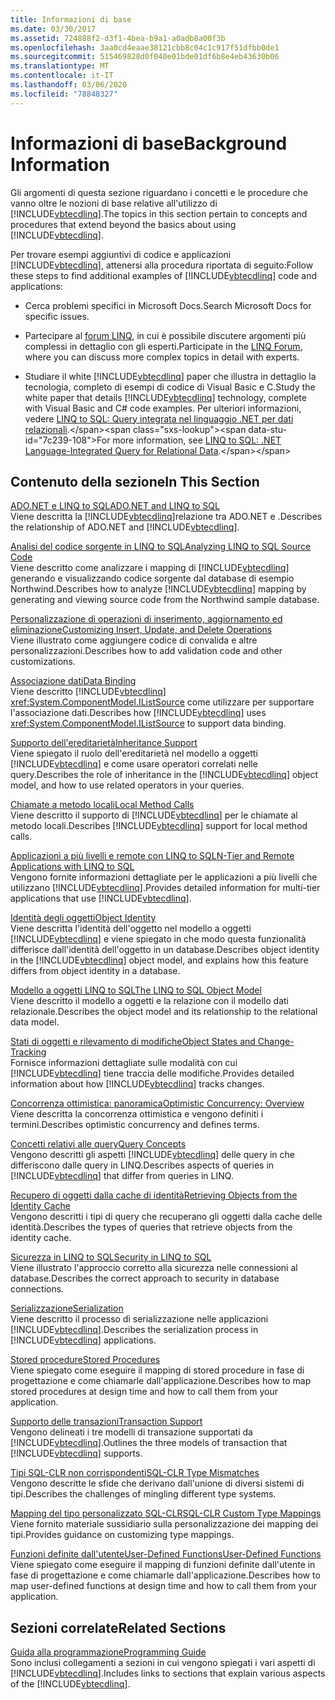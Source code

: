 ```yaml
---
title: Informazioni di base
ms.date: 03/30/2017
ms.assetid: 724888f2-d3f1-4bea-b9a1-a0adb8a00f3b
ms.openlocfilehash: 3aa0cd4eaae38121cbb8c04c1c917f51dfbb0de1
ms.sourcegitcommit: 515469828d0f040e01bde01df6b8e4eb43630b06
ms.translationtype: MT
ms.contentlocale: it-IT
ms.lasthandoff: 03/06/2020
ms.locfileid: "78848327"
---
```

# <a name="background-information"></a><span data-ttu-id="7c239-102">Informazioni di base</span><span class="sxs-lookup"><span data-stu-id="7c239-102">Background Information</span></span>
<span data-ttu-id="7c239-103">Gli argomenti di questa sezione riguardano i concetti e le procedure che vanno oltre le nozioni di base relative all'utilizzo di [!INCLUDE[vbtecdlinq](../../../../../../includes/vbtecdlinq-md.md)].</span><span class="sxs-lookup"><span data-stu-id="7c239-103">The topics in this section pertain to concepts and procedures that extend beyond the basics about using [!INCLUDE[vbtecdlinq](../../../../../../includes/vbtecdlinq-md.md)].</span></span>  
  
 <span data-ttu-id="7c239-104">Per trovare esempi aggiuntivi di codice e applicazioni [!INCLUDE[vbtecdlinq](../../../../../../includes/vbtecdlinq-md.md)], attenersi alla procedura riportata di seguito:</span><span class="sxs-lookup"><span data-stu-id="7c239-104">Follow these steps to find additional examples of [!INCLUDE[vbtecdlinq](../../../../../../includes/vbtecdlinq-md.md)] code and applications:</span></span>  
  
- <span data-ttu-id="7c239-105">Cerca problemi specifici in Microsoft Docs.</span><span class="sxs-lookup"><span data-stu-id="7c239-105">Search Microsoft Docs for specific issues.</span></span>  
  
- <span data-ttu-id="7c239-106">Partecipare al [forum LINQ](https://social.msdn.microsoft.com/forums/home?forum=linqtosql), in cui è possibile discutere argomenti più complessi in dettaglio con gli esperti.</span><span class="sxs-lookup"><span data-stu-id="7c239-106">Participate in the [LINQ Forum](https://social.msdn.microsoft.com/forums/home?forum=linqtosql), where you can discuss more complex topics in detail with experts.</span></span>  
  
- <span data-ttu-id="7c239-107">Studiare il white [!INCLUDE[vbtecdlinq](../../../../../../includes/vbtecdlinq-md.md)] paper che illustra in dettaglio la tecnologia, completo di esempi di codice di Visual Basic e C.</span><span class="sxs-lookup"><span data-stu-id="7c239-107">Study the white paper that details [!INCLUDE[vbtecdlinq](../../../../../../includes/vbtecdlinq-md.md)] technology, complete with Visual Basic and C# code examples.</span></span> <span data-ttu-id="7c239-108">Per ulteriori informazioni, vedere [LINQ to SQL: Query integrata nel linguaggio .NET per dati relazionali](https://docs.microsoft.com/previous-versions/dotnet/articles/bb425822(v=msdn.10)).</span><span class="sxs-lookup"><span data-stu-id="7c239-108">For more information, see [LINQ to SQL: .NET Language-Integrated Query for Relational Data](https://docs.microsoft.com/previous-versions/dotnet/articles/bb425822(v=msdn.10)).</span></span>  
  
## <a name="in-this-section"></a><span data-ttu-id="7c239-109">Contenuto della sezione</span><span class="sxs-lookup"><span data-stu-id="7c239-109">In This Section</span></span>  
 [<span data-ttu-id="7c239-110">ADO.NET e LINQ to SQL</span><span class="sxs-lookup"><span data-stu-id="7c239-110">ADO.NET and LINQ to SQL</span></span>](ado-net-and-linq-to-sql.md)  
 <span data-ttu-id="7c239-111">Viene descritta la [!INCLUDE[vbtecdlinq](../../../../../../includes/vbtecdlinq-md.md)]relazione tra ADO.NET e .</span><span class="sxs-lookup"><span data-stu-id="7c239-111">Describes the relationship of ADO.NET and [!INCLUDE[vbtecdlinq](../../../../../../includes/vbtecdlinq-md.md)].</span></span>  
  
 [<span data-ttu-id="7c239-112">Analisi del codice sorgente in LINQ to SQL</span><span class="sxs-lookup"><span data-stu-id="7c239-112">Analyzing LINQ to SQL Source Code</span></span>](analyzing-linq-to-sql-source-code.md)  
 <span data-ttu-id="7c239-113">Viene descritto come analizzare i mapping di [!INCLUDE[vbtecdlinq](../../../../../../includes/vbtecdlinq-md.md)] generando e visualizzando codice sorgente dal database di esempio Northwind.</span><span class="sxs-lookup"><span data-stu-id="7c239-113">Describes how to analyze [!INCLUDE[vbtecdlinq](../../../../../../includes/vbtecdlinq-md.md)] mapping by generating and viewing source code from the Northwind sample database.</span></span>  
  
 [<span data-ttu-id="7c239-114">Personalizzazione di operazioni di inserimento, aggiornamento ed eliminazione</span><span class="sxs-lookup"><span data-stu-id="7c239-114">Customizing Insert, Update, and Delete Operations</span></span>](customizing-insert-update-and-delete-operations.md)  
 <span data-ttu-id="7c239-115">Viene illustrato come aggiungere codice di convalida e altre personalizzazioni.</span><span class="sxs-lookup"><span data-stu-id="7c239-115">Describes how to add validation code and other customizations.</span></span>  
  
 [<span data-ttu-id="7c239-116">Associazione dati</span><span class="sxs-lookup"><span data-stu-id="7c239-116">Data Binding</span></span>](data-binding.md)  
 <span data-ttu-id="7c239-117">Viene descritto [!INCLUDE[vbtecdlinq](../../../../../../includes/vbtecdlinq-md.md)] <xref:System.ComponentModel.IListSource> come utilizzare per supportare l'associazione dati.</span><span class="sxs-lookup"><span data-stu-id="7c239-117">Describes how [!INCLUDE[vbtecdlinq](../../../../../../includes/vbtecdlinq-md.md)] uses <xref:System.ComponentModel.IListSource> to support data binding.</span></span>  
  
 [<span data-ttu-id="7c239-118">Supporto dell'ereditarietà</span><span class="sxs-lookup"><span data-stu-id="7c239-118">Inheritance Support</span></span>](inheritance-support.md)  
 <span data-ttu-id="7c239-119">Viene spiegato il ruolo dell'ereditarietà nel modello a oggetti [!INCLUDE[vbtecdlinq](../../../../../../includes/vbtecdlinq-md.md)] e come usare operatori correlati nelle query.</span><span class="sxs-lookup"><span data-stu-id="7c239-119">Describes the role of inheritance in the [!INCLUDE[vbtecdlinq](../../../../../../includes/vbtecdlinq-md.md)] object model, and how to use related operators in your queries.</span></span>  
  
 [<span data-ttu-id="7c239-120">Chiamate a metodo locali</span><span class="sxs-lookup"><span data-stu-id="7c239-120">Local Method Calls</span></span>](local-method-calls.md)  
 <span data-ttu-id="7c239-121">Viene descritto il supporto di [!INCLUDE[vbtecdlinq](../../../../../../includes/vbtecdlinq-md.md)] per le chiamate al metodo locali.</span><span class="sxs-lookup"><span data-stu-id="7c239-121">Describes [!INCLUDE[vbtecdlinq](../../../../../../includes/vbtecdlinq-md.md)] support for local method calls.</span></span>  
  
 [<span data-ttu-id="7c239-122">Applicazioni a più livelli e remote con LINQ to SQL</span><span class="sxs-lookup"><span data-stu-id="7c239-122">N-Tier and Remote Applications with LINQ to SQL</span></span>](n-tier-and-remote-applications-with-linq-to-sql.md)  
 <span data-ttu-id="7c239-123">Vengono fornite informazioni dettagliate per le applicazioni a più livelli che utilizzano [!INCLUDE[vbtecdlinq](../../../../../../includes/vbtecdlinq-md.md)].</span><span class="sxs-lookup"><span data-stu-id="7c239-123">Provides detailed information for multi-tier applications that use [!INCLUDE[vbtecdlinq](../../../../../../includes/vbtecdlinq-md.md)].</span></span>  
  
 [<span data-ttu-id="7c239-124">Identità degli oggetti</span><span class="sxs-lookup"><span data-stu-id="7c239-124">Object Identity</span></span>](object-identity.md)  
 <span data-ttu-id="7c239-125">Viene descritta l'identità dell'oggetto nel modello a oggetti [!INCLUDE[vbtecdlinq](../../../../../../includes/vbtecdlinq-md.md)] e viene spiegato in che modo questa funzionalità differisce dall'identità dell'oggetto in un database.</span><span class="sxs-lookup"><span data-stu-id="7c239-125">Describes object identity in the [!INCLUDE[vbtecdlinq](../../../../../../includes/vbtecdlinq-md.md)] object model, and explains how this feature differs from object identity in a database.</span></span>  
  
 [<span data-ttu-id="7c239-126">Modello a oggetti LINQ to SQL</span><span class="sxs-lookup"><span data-stu-id="7c239-126">The LINQ to SQL Object Model</span></span>](the-linq-to-sql-object-model.md)  
 <span data-ttu-id="7c239-127">Viene descritto il modello a oggetti e la relazione con il modello dati relazionale.</span><span class="sxs-lookup"><span data-stu-id="7c239-127">Describes the object model and its relationship to the relational data model.</span></span>  
  
 [<span data-ttu-id="7c239-128">Stati di oggetti e rilevamento di modifiche</span><span class="sxs-lookup"><span data-stu-id="7c239-128">Object States and Change-Tracking</span></span>](object-states-and-change-tracking.md)  
 <span data-ttu-id="7c239-129">Fornisce informazioni dettagliate sulle modalità con cui [!INCLUDE[vbtecdlinq](../../../../../../includes/vbtecdlinq-md.md)] tiene traccia delle modifiche.</span><span class="sxs-lookup"><span data-stu-id="7c239-129">Provides detailed information about how [!INCLUDE[vbtecdlinq](../../../../../../includes/vbtecdlinq-md.md)] tracks changes.</span></span>  
  
 [<span data-ttu-id="7c239-130">Concorrenza ottimistica: panoramica</span><span class="sxs-lookup"><span data-stu-id="7c239-130">Optimistic Concurrency: Overview</span></span>](optimistic-concurrency-overview.md)  
 <span data-ttu-id="7c239-131">Viene descritta la concorrenza ottimistica e vengono definiti i termini.</span><span class="sxs-lookup"><span data-stu-id="7c239-131">Describes optimistic concurrency and defines terms.</span></span>  
  
 [<span data-ttu-id="7c239-132">Concetti relativi alle query</span><span class="sxs-lookup"><span data-stu-id="7c239-132">Query Concepts</span></span>](query-concepts.md)  
 <span data-ttu-id="7c239-133">Vengono descritti gli aspetti [!INCLUDE[vbtecdlinq](../../../../../../includes/vbtecdlinq-md.md)] delle query in che differiscono dalle query in LINQ.</span><span class="sxs-lookup"><span data-stu-id="7c239-133">Describes aspects of queries in [!INCLUDE[vbtecdlinq](../../../../../../includes/vbtecdlinq-md.md)] that differ from queries in LINQ.</span></span>  
  
 [<span data-ttu-id="7c239-134">Recupero di oggetti dalla cache di identità</span><span class="sxs-lookup"><span data-stu-id="7c239-134">Retrieving Objects from the Identity Cache</span></span>](retrieving-objects-from-the-identity-cache.md)  
 <span data-ttu-id="7c239-135">Vengono descritti i tipi di query che recuperano gli oggetti dalla cache delle identità.</span><span class="sxs-lookup"><span data-stu-id="7c239-135">Describes the types of queries that retrieve objects from the identity cache.</span></span>  
  
 [<span data-ttu-id="7c239-136">Sicurezza in LINQ to SQL</span><span class="sxs-lookup"><span data-stu-id="7c239-136">Security in LINQ to SQL</span></span>](security-in-linq-to-sql.md)  
 <span data-ttu-id="7c239-137">Viene illustrato l'approccio corretto alla sicurezza nelle connessioni al database.</span><span class="sxs-lookup"><span data-stu-id="7c239-137">Describes the correct approach to security in database connections.</span></span>  
  
 [<span data-ttu-id="7c239-138">Serializzazione</span><span class="sxs-lookup"><span data-stu-id="7c239-138">Serialization</span></span>](serialization.md)  
 <span data-ttu-id="7c239-139">Viene descritto il processo di serializzazione nelle applicazioni [!INCLUDE[vbtecdlinq](../../../../../../includes/vbtecdlinq-md.md)].</span><span class="sxs-lookup"><span data-stu-id="7c239-139">Describes the serialization process in [!INCLUDE[vbtecdlinq](../../../../../../includes/vbtecdlinq-md.md)] applications.</span></span>  
  
 [<span data-ttu-id="7c239-140">Stored procedure</span><span class="sxs-lookup"><span data-stu-id="7c239-140">Stored Procedures</span></span>](stored-procedures.md)  
 <span data-ttu-id="7c239-141">Viene spiegato come eseguire il mapping di stored procedure in fase di progettazione e come chiamarle dall'applicazione.</span><span class="sxs-lookup"><span data-stu-id="7c239-141">Describes how to map stored procedures at design time and how to call them from your application.</span></span>  
  
 [<span data-ttu-id="7c239-142">Supporto delle transazioni</span><span class="sxs-lookup"><span data-stu-id="7c239-142">Transaction Support</span></span>](transaction-support.md)  
 <span data-ttu-id="7c239-143">Vengono delineati i tre modelli di transazione supportati da [!INCLUDE[vbtecdlinq](../../../../../../includes/vbtecdlinq-md.md)].</span><span class="sxs-lookup"><span data-stu-id="7c239-143">Outlines the three models of transaction that [!INCLUDE[vbtecdlinq](../../../../../../includes/vbtecdlinq-md.md)] supports.</span></span>  
  
 [<span data-ttu-id="7c239-144">Tipi SQL-CLR non corrispondenti</span><span class="sxs-lookup"><span data-stu-id="7c239-144">SQL-CLR Type Mismatches</span></span>](sql-clr-type-mismatches.md)  
 <span data-ttu-id="7c239-145">Vengono descritte le sfide che derivano dall'unione di diversi sistemi di tipi.</span><span class="sxs-lookup"><span data-stu-id="7c239-145">Describes the challenges of mingling different type systems.</span></span>  
  
 [<span data-ttu-id="7c239-146">Mapping del tipo personalizzato SQL-CLR</span><span class="sxs-lookup"><span data-stu-id="7c239-146">SQL-CLR Custom Type Mappings</span></span>](sql-clr-custom-type-mappings.md)  
 <span data-ttu-id="7c239-147">Viene fornito materiale sussidiario sulla personalizzazione dei mapping dei tipi.</span><span class="sxs-lookup"><span data-stu-id="7c239-147">Provides guidance on customizing type mappings.</span></span>  
  
 [<span data-ttu-id="7c239-148">Funzioni definite dall'utenteUser-Defined Functions</span><span class="sxs-lookup"><span data-stu-id="7c239-148">User-Defined Functions</span></span>](user-defined-functions.md)  
 <span data-ttu-id="7c239-149">Viene spiegato come eseguire il mapping di funzioni definite dall'utente in fase di progettazione e come chiamarle dall'applicazione.</span><span class="sxs-lookup"><span data-stu-id="7c239-149">Describes how to map user-defined functions at design time and how to call them from your application.</span></span>  
  
## <a name="related-sections"></a><span data-ttu-id="7c239-150">Sezioni correlate</span><span class="sxs-lookup"><span data-stu-id="7c239-150">Related Sections</span></span>  
 [<span data-ttu-id="7c239-151">Guida alla programmazione</span><span class="sxs-lookup"><span data-stu-id="7c239-151">Programming Guide</span></span>](programming-guide.md)  
 <span data-ttu-id="7c239-152">Sono inclusi collegamenti a sezioni in cui vengono spiegati i vari aspetti di [!INCLUDE[vbtecdlinq](../../../../../../includes/vbtecdlinq-md.md)].</span><span class="sxs-lookup"><span data-stu-id="7c239-152">Includes links to sections that explain various aspects of the [!INCLUDE[vbtecdlinq](../../../../../../includes/vbtecdlinq-md.md)].</span></span>
